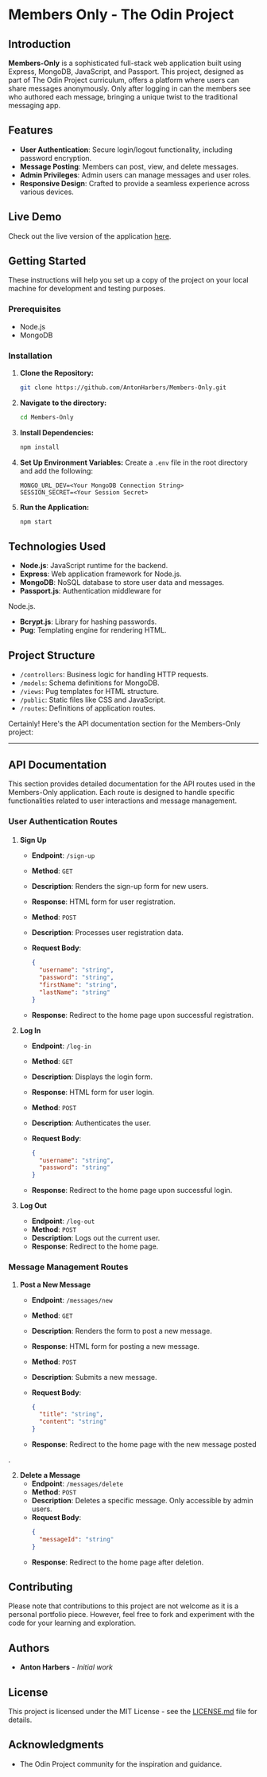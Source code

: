 # Members Only - The Odin Project

## Introduction

**Members-Only** is a sophisticated full-stack web application built using Express, MongoDB, JavaScript, and Passport. This project, designed as part of The Odin Project curriculum, offers a platform where users can share messages anonymously. Only after logging in can the members see who authored each message, bringing a unique twist to the traditional messaging app.

## Features

- **User Authentication**: Secure login/logout functionality, including password encryption.
- **Message Posting**: Members can post, view, and delete messages.
- **Admin Privileges**: Admin users can manage messages and user roles.
- **Responsive Design**: Crafted to provide a seamless experience across various devices.

## Live Demo

Check out the live version of the application [here](https://evening-ordinary-anatosaurus.glitch.me/).

## Getting Started

These instructions will help you set up a copy of the project on your local machine for development and testing purposes.

### Prerequisites

- Node.js
- MongoDB

### Installation

1. **Clone the Repository:**
   ```bash
   git clone https://github.com/AntonHarbers/Members-Only.git
   ```
2. **Navigate to the directory:**
   ```bash
   cd Members-Only
   ```
3. **Install Dependencies:**
   ```bash
   npm install
   ```
4. **Set Up Environment Variables:**
   Create a `.env` file in the root directory and add the following:
   ```
   MONGO_URL_DEV=<Your MongoDB Connection String>
   SESSION_SECRET=<Your Session Secret>
   ```
5. **Run the Application:**
   ```bash
   npm start
   ```

## Technologies Used

- **Node.js**: JavaScript runtime for the backend.
- **Express**: Web application framework for Node.js.
- **MongoDB**: NoSQL database to store user data and messages.
- **Passport.js**: Authentication middleware for

Node.js.

- **Bcrypt.js**: Library for hashing passwords.
- **Pug**: Templating engine for rendering HTML.

## Project Structure

- `/controllers`: Business logic for handling HTTP requests.
- `/models`: Schema definitions for MongoDB.
- `/views`: Pug templates for HTML structure.
- `/public`: Static files like CSS and JavaScript.
- `/routes`: Definitions of application routes.

Certainly! Here's the API documentation section for the Members-Only project:

---

## API Documentation

This section provides detailed documentation for the API routes used in the Members-Only application. Each route is designed to handle specific functionalities related to user interactions and message management.

### User Authentication Routes

####

1. **Sign Up**

   - **Endpoint**: `/sign-up`
   - **Method**: `GET`
   - **Description**: Renders the sign-up form for new users.
   - **Response**: HTML form for user registration.

   - **Method**: `POST`
   - **Description**: Processes user registration data.
   - **Request Body**:
     ```json
     {
       "username": "string",
       "password": "string",
       "firstName": "string",
       "lastName": "string"
     }
     ```
   - **Response**: Redirect to the home page upon successful registration.

2. **Log In**

   - **Endpoint**: `/log-in`
   - **Method**: `GET`
   - **Description**: Displays the login form.
   - **Response**: HTML form for user login.

   - **Method**: `POST`
   - **Description**: Authenticates the user.
   - **Request Body**:
     ```json
     {
       "username": "string",
       "password": "string"
     }
     ```
   - **Response**: Redirect to the home page upon successful login.

3. **Log Out**
   - **Endpoint**: `/log-out`
   - **Method**: `POST`
   - **Description**: Logs out the current user.
   - **Response**: Redirect to the home page.

### Message Management Routes

1. **Post a New Message**

   - **Endpoint**: `/messages/new`
   - **Method**: `GET`
   - **Description**: Renders the form to post a new message.
   - **Response**: HTML form for posting a new message.

   - **Method**: `POST`
   - **Description**: Submits a new message.
   - **Request Body**:
     ```json
     {
       "title": "string",
       "content": "string"
     }
     ```
   - **Response**: Redirect to the home page with the new message posted

.

2. **Delete a Message**
   - **Endpoint**: `/messages/delete`
   - **Method**: `POST`
   - **Description**: Deletes a specific message. Only accessible by admin users.
   - **Request Body**:
     ```json
     {
       "messageId": "string"
     }
     ```
   - **Response**: Redirect to the home page after deletion.

## Contributing

Please note that contributions to this project are not welcome as it is a personal portfolio piece. However, feel free to fork and experiment with the code for your learning and exploration.

## Authors

- **Anton Harbers** - _Initial work_

## License

This project is licensed under the MIT License - see the [LICENSE.md](LICENSE) file for details.

## Acknowledgments

- The Odin Project community for the inspiration and guidance.
